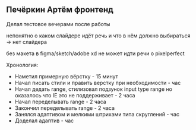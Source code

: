<h2>Печёркин Артём фронтенд</h2>
<p>Делал тестовое вечерами после работы</p>
<p>непонятно о каком слайдере идёт речь и что в нём должно выбираться → нет слайдера</p>
<p>без макета в figma/sketch/adobe xd не может идти речи о pixelperfect</p>
<p>Хронология:</p>
<ul>
    <li>Наметил примерную вёрстку - 15 минут</li>
    <li>Начал писать стили и править верстку при необходимости - час</li>
    <li>Начал дедать range, стилизовал подзунок input type range но оказалось что IE это не поддерживает - 2 часа</li>
    <li>Начал переделывать range - 2 часа</li>
    <li>Закончил переделывать range - 2 часа</li>
    <li>Занялся адаптивом и мелкими штрихами типа скруглений - час</li>
    <li>Доделал адаптив - час</li>
</ul>

